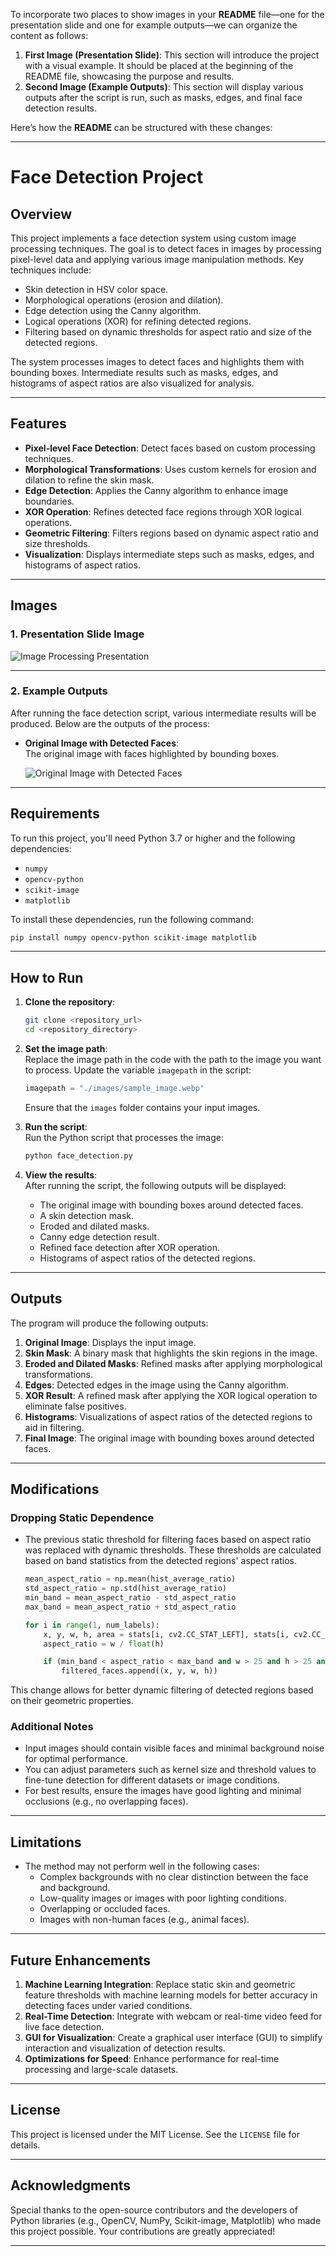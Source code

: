 To incorporate two places to show images in your **README** file—one for the presentation slide and one for example outputs—we can organize the content as follows:

1. **First Image (Presentation Slide)**: This section will introduce the project with a visual example. It should be placed at the beginning of the README file, showcasing the purpose and results.
2. **Second Image (Example Outputs)**: This section will display various outputs after the script is run, such as masks, edges, and final face detection results.

Here’s how the **README** can be structured with these changes:

---

# Face Detection Project

## Overview
This project implements a face detection system using custom image processing techniques. The goal is to detect faces in images by processing pixel-level data and applying various image manipulation methods. Key techniques include:

- Skin detection in HSV color space.
- Morphological operations (erosion and dilation).
- Edge detection using the Canny algorithm.
- Logical operations (XOR) for refining detected regions.
- Filtering based on dynamic thresholds for aspect ratio and size of the detected regions.

The system processes images to detect faces and highlights them with bounding boxes. Intermediate results such as masks, edges, and histograms of aspect ratios are also visualized for analysis.

---

## Features
- **Pixel-level Face Detection**: Detect faces based on custom processing techniques.
- **Morphological Transformations**: Uses custom kernels for erosion and dilation to refine the skin mask.
- **Edge Detection**: Applies the Canny algorithm to enhance image boundaries.
- **XOR Operation**: Refines detected face regions through XOR logical operations.
- **Geometric Filtering**: Filters regions based on dynamic aspect ratio and size thresholds.
- **Visualization**: Displays intermediate steps such as masks, edges, and histograms of aspect ratios.

---

## Images

### 1. **Presentation Slide Image**  

![Image Processing Presentation](https://github.com/user-attachments/assets/2ba06801-28b2-432d-bd49-fa171c741867)

---

### 2. **Example Outputs**  
After running the face detection script, various intermediate results will be produced. Below are the outputs of the process:

- **Original Image with Detected Faces**:  
  The original image with faces highlighted by bounding boxes.

  ![Original Image with Detected Faces](https://github.com/user-attachments/assets/1e5f2ab8-a063-4690-8f8a-e8e15e91a6f4)
---

## Requirements
To run this project, you'll need Python 3.7 or higher and the following dependencies:

- `numpy`
- `opencv-python`
- `scikit-image`
- `matplotlib`

To install these dependencies, run the following command:

```bash
pip install numpy opencv-python scikit-image matplotlib
```

---

## How to Run

1. **Clone the repository**:
   ```bash
   git clone <repository_url>
   cd <repository_directory>
   ```

2. **Set the image path**:  
   Replace the image path in the code with the path to the image you want to process. Update the variable `imagepath` in the script:
   ```python
   imagepath = "./images/sample_image.webp"
   ```
   Ensure that the `images` folder contains your input images.

3. **Run the script**:  
   Run the Python script that processes the image:
   ```bash
   python face_detection.py
   ```

4. **View the results**:  
   After running the script, the following outputs will be displayed:
   - The original image with bounding boxes around detected faces.
   - A skin detection mask.
   - Eroded and dilated masks.
   - Canny edge detection result.
   - Refined face detection after XOR operation.
   - Histograms of aspect ratios of the detected regions.

---

## Outputs

The program will produce the following outputs:

1. **Original Image**: Displays the input image.
2. **Skin Mask**: A binary mask that highlights the skin regions in the image.
3. **Eroded and Dilated Masks**: Refined masks after applying morphological transformations.
4. **Edges**: Detected edges in the image using the Canny algorithm.
5. **XOR Result**: A refined mask after applying the XOR logical operation to eliminate false positives.
6. **Histograms**: Visualizations of aspect ratios of the detected regions to aid in filtering.
7. **Final Image**: The original image with bounding boxes around detected faces.

---

## Modifications

### Dropping Static Dependence
- The previous static threshold for filtering faces based on aspect ratio was replaced with dynamic thresholds. These thresholds are calculated based on band statistics from the detected regions' aspect ratios.
  ```python
  mean_aspect_ratio = np.mean(hist_average_ratio)
  std_aspect_ratio = np.std(hist_average_ratio)
  min_band = mean_aspect_ratio - std_aspect_ratio
  max_band = mean_aspect_ratio + std_aspect_ratio

  for i in range(1, num_labels):
      x, y, w, h, area = stats[i, cv2.CC_STAT_LEFT], stats[i, cv2.CC_STAT_TOP], stats[i, cv2.CC_STAT_WIDTH], stats[i, cv2.CC_STAT_HEIGHT], stats[i, cv2.CC_STAT_AREA]
      aspect_ratio = w / float(h)

      if (min_band < aspect_ratio < max_band and w > 25 and h > 25 and area > 1000):
          filtered_faces.append((x, y, w, h))
  ```

This change allows for better dynamic filtering of detected regions based on their geometric properties.

### Additional Notes
- Input images should contain visible faces and minimal background noise for optimal performance.
- You can adjust parameters such as kernel size and threshold values to fine-tune detection for different datasets or image conditions.
- For best results, ensure the images have good lighting and minimal occlusions (e.g., no overlapping faces).

---

## Limitations
- The method may not perform well in the following cases:
  - Complex backgrounds with no clear distinction between the face and background.
  - Low-quality images or images with poor lighting conditions.
  - Overlapping or occluded faces.
  - Images with non-human faces (e.g., animal faces).

---

## Future Enhancements
1. **Machine Learning Integration**: Replace static skin and geometric feature thresholds with machine learning models for better accuracy in detecting faces under varied conditions.
2. **Real-Time Detection**: Integrate with webcam or real-time video feed for live face detection.
3. **GUI for Visualization**: Create a graphical user interface (GUI) to simplify interaction and visualization of detection results.
4. **Optimizations for Speed**: Enhance performance for real-time processing and large-scale datasets.

---

## License
This project is licensed under the MIT License. See the `LICENSE` file for details.

---

## Acknowledgments
Special thanks to the open-source contributors and the developers of Python libraries (e.g., OpenCV, NumPy, Scikit-image, Matplotlib) who made this project possible. Your contributions are greatly appreciated!

---
